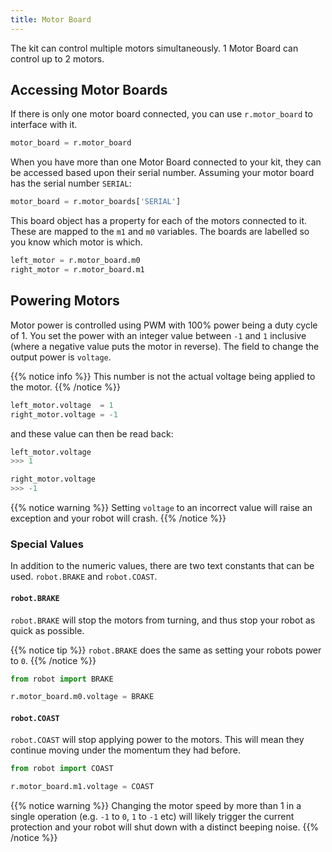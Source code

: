 ```yaml
---
title: Motor Board
---
```


The kit can control multiple motors simultaneously. 1 Motor Board can control up to 2 motors.

## Accessing Motor Boards
If there is only one motor board connected, you can use `r.motor_board` to interface with it.
```python
motor_board = r.motor_board
```

When you have more than one Motor Board connected to your kit, they can be accessed based upon their serial number. Assuming your motor board has the serial number `SERIAL`:

```python
motor_board = r.motor_boards['SERIAL']
```

This board object has a property for each of the motors connected to it. These are mapped to the `m1` and `m0` variables. The boards are labelled so you know which motor is which.

```python
left_motor = r.motor_board.m0
right_motor = r.motor_board.m1
```

## Powering Motors
Motor power is controlled using PWM with 100% power being a duty cycle of 1. You set the power with an integer value between `-1` and `1` inclusive (where a negative value puts the motor in reverse).
The field to change the output power is `voltage`.

{{% notice info %}}
This number is not the actual voltage being applied to the motor.
{{% /notice %}}

```python
left_motor.voltage  = 1
right_motor.voltage = -1
```

and these value can then be read back:
```python
left_motor.voltage
>>> 1

right_motor.voltage
>>> -1
```

{{% notice warning %}}
Setting `voltage` to an incorrect value will raise an exception and your robot will crash.
{{% /notice %}}  

### Special Values

In addition to the numeric values, there are two text constants that can be used. `robot.BRAKE` and `robot.COAST`. 

#### `robot.BRAKE`
`robot.BRAKE` will stop the motors from turning, and thus stop your robot as quick as possible.

{{% notice tip %}}
`robot.BRAKE` does the same as setting your robots power to `0`.
{{% /notice %}}  

```python
from robot import BRAKE

r.motor_board.m0.voltage = BRAKE
```

#### `robot.COAST`
`robot.COAST` will stop applying power to the motors. This will mean they continue moving under the momentum they had before. 


```python
from robot import COAST

r.motor_board.m1.voltage = COAST
```

{{% notice warning %}}
Changing the motor speed by more than 1 in a single operation (e.g. `-1` to `0`, `1` to `-1` etc) will likely trigger the current protection and your robot will shut down with a distinct beeping noise.
{{% /notice %}} 

